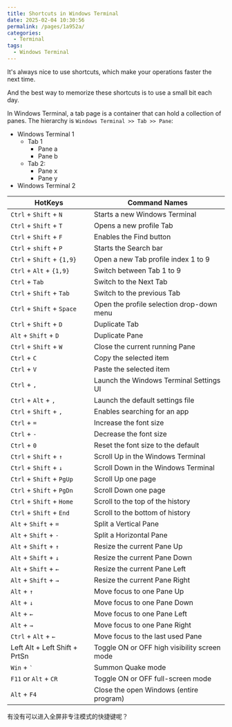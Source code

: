 ```yaml
---
title: Shortcuts in Windows Terminal
date: 2025-02-04 10:30:56
permalink: /pages/1a952a/
categories:
  - Terminal
tags:
  - Windows Terminal
---
```


It's always nice to use shortcuts, which make your operations faster the next time.

And the best way to memorize these shortcuts is to use a small bit each day.

<!-- more -->

In Windows Terminal, a tab page is a container that can hold a collection of panes. The hierarchy is `Windows Terminal >> Tab >> Pane`:

- Windows Terminal 1
  - Tab 1
    - Pane a
    - Pane b
  - Tab 2:
    - Pane x
    - Pane y
- Windows Terminal 2

| HotKeys                       | Command Names                                |
| ----------------------------- | -------------------------------------------- |
| `Ctrl` + `Shift` + `N`        | Starts a new Windows Terminal                |
| `Ctrl` + `Shift` + `T`        | Opens a new profile Tab                      |
| `Ctrl` + `Shift` + `F`        | Enables the Find button                      |
| `Ctrl` + `shift` + `P`        | Starts the Search bar                        |
| `Ctrl` + `Shift` + `{1,9}`    | Open a new Tab profile index 1 to 9          |
| `Ctrl` + `Alt` + `{1,9}`      | Switch between Tab 1 to 9                    |
| `Ctrl` + `Tab`                | Switch to the Next Tab                       |
| `Ctrl` + `Shift` + `Tab`      | Switch to the previous Tab                   |
| `Ctrl` + `Shift` + `Space`    | Open the profile selection drop-down menu    |
| `Ctrl` + `Shift` + `D`        | Duplicate Tab                                |
| `Alt` + `Shift` + `D`         | Duplicate Pane                               |
| `Ctrl` + `Shift` + `W`        | Close the current running Pane               |
| `Ctrl` + `C`                  | Copy the selected item                       |
| `Ctrl` + `V`                  | Paste the selected item                      |
| `Ctrl` + `,`                  | Launch the Windows Terminal Settings UI      |
| `Ctrl` + `Alt` + `,`          | Launch the default settings file             |
| `Ctrl` + `Shift` + `,`        | Enables searching for an app                 |
| `Ctrl` + `=`                  | Increase the font size                       |
| `Ctrl` + `-`                  | Decrease the font size                       |
| `Ctrl` + `0`                  | Reset the font size to the default           |
| `Ctrl` + `Shift` + `↑`        | Scroll Up in the Windows Terminal            |
| `Ctrl` + `Shift` + `↓`        | Scroll Down in the Windows Terminal          |
| `Ctrl` + `Shift` + `PgUp`     | Scroll Up one page                           |
| `Ctrl` + `Shift` + `PgDn`     | Scroll Down one page                         |
| `Ctrl` + `Shift` + `Home`     | Scroll to the top of the history             |
| `Ctrl` + `Shift` + `End `     | Scroll to the bottom of history              |
| `Alt` + `Shift` + `=`         | Split a Vertical Pane                        |
| `Alt` + `Shift` + `-`         | Split a Horizontal Pane                      |
| `Alt` + `Shift` + `↑`         | Resize the current Pane Up                   |
| `Alt` + `Shift` + `↓`         | Resize the current Pane Down                 |
| `Alt` + `Shift` + `←`         | Resize the current Pane Left                 |
| `Alt` + `Shift` + `→`         | Resize the current Pane Right                |
| `Alt` + `↑`                   | Move focus to one Pane Up                    |
| `Alt` + `↓`                   | Move focus to one Pane Down                  |
| `Alt` + `←`                   | Move focus to one Pane Left                  |
| `Alt` + `→`                   | Move focus to one Pane Right                 |
| `Ctrl` + `Alt` + `←`          | Move focus to the last used Pane             |
| Left Alt + Left Shift + PrtSn | Toggle ON or OFF high visibility screen mode |
| `Win` + <kbd>\`</kbd>         | Summon Quake mode                            |
| `F11` or `Alt` + `CR`         | Toggle ON or OFF full-screen mode            |
| `Alt` + `F4`                  | Close the open Windows (entire program)      |

有没有可以进入全屏非专注模式的快捷键呢？
